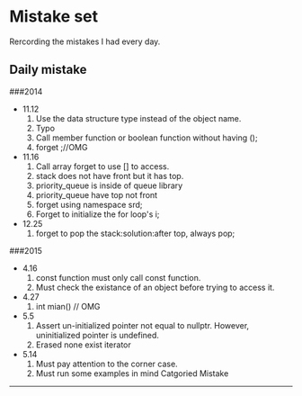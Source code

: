 Mistake set
===
Rercording the mistakes I had every day. 

Daily mistake
---
###2014
- 11.12
    1. Use the data structure type instead of the object name.
    2. Typo
    3. Call member function or boolean function without having ();
    4. forget ;//OMG
- 11.16
    1. Call array forget to use [] to access. 
    2. stack does not have front but it has top. 
    3. priority_queue is inside of queue library
    4. priority_queue have top not front
    5. forget using namespace srd;
    6. Forget to initialize the for loop's i;
- 12.25
    1. forget to pop the stack:solution:after top, always pop;

###2015

- 4.16
    1. const function must only call const function.
    2. Must check the existance of an object before trying to access it.
- 4.27
    1. int mian() // OMG
- 5.5
    1. Assert un-initialized pointer not equal to nullptr. However, uninitialized pointer is undefined.
    2. Erased none exist iterator
- 5.14
    1. Must pay attention to the corner case.
    2. Must run some examples in mind
Catgoried Mistake
---
